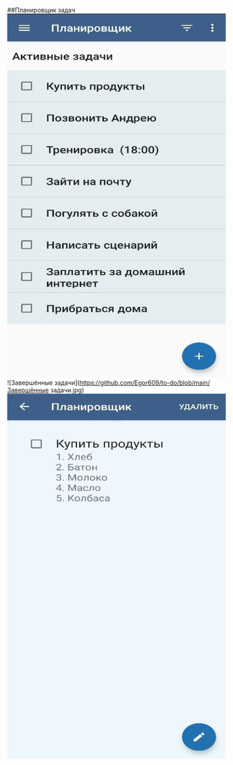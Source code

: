 ##Планировщик задач
![Активные задачи](https://github.com/Egor609/to-do/blob/main/Задачи.jpg)
![Завершённые задачи](https://github.com/Egor609/to-do/blob/main/Завершённые задачи.jpg)
![Список](https://github.com/Egor609/to-do/blob/main/Список.jpg)
